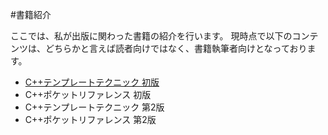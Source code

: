 #書籍紹介

ここでは、私が出版に関わった書籍の紹介を行います。
現時点で以下のコンテンツは、どちらかと言えば読者向けではなく、書籍執筆者向けとなっております。

- [C++テンプレートテクニック 初版](./books/cpptt.html)
- C++ポケットリファレンス 初版
- C++テンプレートテクニック 第2版
- C++ポケットリファレンス 第2版

